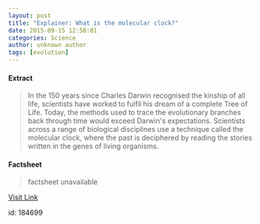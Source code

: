 ```yaml
---
layout: post
title: "Explainer: What is the molecular clock?"
date: 2015-09-15 12:50:01
categories: Science
author: unknown author
tags: [evolution]
---
```



#### Extract
>In the 150 years since Charles Darwin recognised the kinship of all life, scientists have worked to fulfil his dream of a complete Tree of Life. Today, the methods used to trace the evolutionary branches back through time would exceed Darwin's expectations. Scientists across a range of biological disciplines use a technique called the molecular clock, where the past is deciphered by reading the stories written in the genes of living organisms.

#### Factsheet
>factsheet unavailable

[Visit Link](http://phys.org/news/2015-09-molecular-clock.html)

id:  184699
